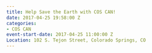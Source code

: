 ```yaml
---
title: Help Save the Earth with COS CAN!
date: 2017-04-25 19:58:00 Z
categories:
- COS CAN
event-start-date: 2017-04-25 11:00:00 Z
Location: 102 S. Tejon Street, Colorado Springs, CO
---
```


